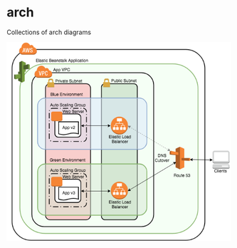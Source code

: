 # arch

Collections of arch diagrams

![Screenshot](blobid0-b8f458d9-aee2-4f1a-994c-526ed03c6eff.png)
